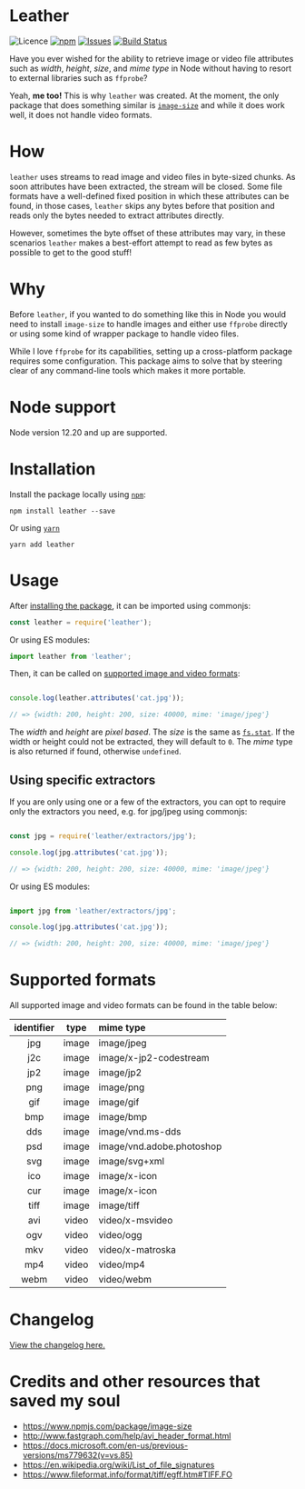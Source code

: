 # Leather

![Licence](https://img.shields.io/badge/license-MIT-E9573F.svg)
[![npm](https://img.shields.io/npm/v/leather)](https://www.npmjs.com/package/leather)
[![Issues](https://img.shields.io/github/issues/SidOfc/leather.svg)](https://github.com/SidOfc/leather/issues)
[![Build Status](https://circleci.com/gh/SidOfc/leather.svg?style=shield)](https://app.circleci.com/pipelines/github/SidOfc/leather)

Have you ever wished for the ability to retrieve image or video file attributes
such as _width_, _height_, _size_, and _mime type_ in Node without having
to resort to external libraries such as `ffprobe`?

Yeah, **me too!** This is why `leather` was created.
At the moment, the only package that does something similar is
[`image-size`](https://www.npmjs.com/package/image-size)
and while it does work well, it does not handle video formats.

# How

`leather` uses streams to read image and video files in byte-sized chunks.
As soon attributes have been extracted, the stream will be closed. Some file
formats have a well-defined fixed position in which these attributes
can be found, in those cases, `leather` skips any bytes before that
position and reads only the bytes needed to extract attributes directly.

However, sometimes the byte offset of these attributes may vary, in these
scenarios `leather` makes a best-effort attempt to read as few bytes as
possible to get to the good stuff!

# Why

Before `leather`, if you wanted to do something like this in Node
you would need to install `image-size` to handle images and either
use `ffprobe` directly or using some kind of wrapper package to
handle video files.

While I love `ffprobe` for its capabilities, setting up a cross-platform
package requires some configuration. This package aims to solve that
by steering clear of any command-line tools which makes it more portable.

# Node support

Node version 12.20 and up are supported.

# Installation

Install the package locally using [`npm`](https://www.npmjs.com/):

```shell
npm install leather --save
```

Or using [`yarn`](https://yarnpkg.com/)

```shell
yarn add leather
```

# Usage

After [installing the package](#installation), it can be imported using commonjs:

```javascript
const leather = require('leather');
```

Or using ES modules:

```javascript
import leather from 'leather';
```

Then, it can be called on [supported image and video formats](#supported-formats):

```javascript

console.log(leather.attributes('cat.jpg'));

// => {width: 200, height: 200, size: 40000, mime: 'image/jpeg'}
```

The _width_ and _height_ are _pixel based_. The _size_ is the same as
[`fs.stat`](https://nodejs.org/api/fs.html#fsstatpath-options-callback).
If the width or height could not be extracted, they will default to `0`.
The _mime_ type is also returned if found, otherwise `undefined`.

## Using specific extractors

If you are only using one or a few of the extractors, you can opt to
require only the extractors you need, e.g. for jpg/jpeg using commonjs:

```javascript

const jpg = require('leather/extractors/jpg');

console.log(jpg.attributes('cat.jpg'));

// => {width: 200, height: 200, size: 40000, mime: 'image/jpeg'}
```

Or using ES modules:

```javascript

import jpg from 'leather/extractors/jpg';

console.log(jpg.attributes('cat.jpg'));

// => {width: 200, height: 200, size: 40000, mime: 'image/jpeg'}
```

# Supported formats

All supported image and video formats can be found in the table below:

| identifier | type  | mime type                 |
|:----------:|:-----:|:--------------------------|
|    jpg     | image | image/jpeg                |
|    j2c     | image | image/x-jp2-codestream    |
|    jp2     | image | image/jp2                 |
|    png     | image | image/png                 |
|    gif     | image | image/gif                 |
|    bmp     | image | image/bmp                 |
|    dds     | image | image/vnd.ms-dds          |
|    psd     | image | image/vnd.adobe.photoshop |
|    svg     | image | image/svg+xml             |
|    ico     | image | image/x-icon              |
|    cur     | image | image/x-icon              |
|    tiff    | image | image/tiff                |
|    avi     | video | video/x-msvideo           |
|    ogv     | video | video/ogg                 |
|    mkv     | video | video/x-matroska          |
|    mp4     | video | video/mp4                 |
|    webm    | video | video/webm                |

# Changelog

[View the changelog here.](CHANGELOG.md)

# Credits and other resources that saved my soul

- https://www.npmjs.com/package/image-size
- http://www.fastgraph.com/help/avi_header_format.html
- https://docs.microsoft.com/en-us/previous-versions/ms779632(v=vs.85)
- https://en.wikipedia.org/wiki/List_of_file_signatures
- https://www.fileformat.info/format/tiff/egff.htm#TIFF.FO
